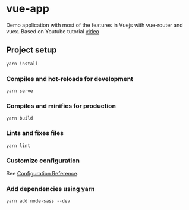# vue-app

Demo application with most of the features in Vuejs with vue-router and vuex.
Based on Youtube tutorial [video](https://youtu.be/ZqgiuPt5QZo)

## Project setup
```
yarn install
```

### Compiles and hot-reloads for development
```
yarn serve
```

### Compiles and minifies for production
```
yarn build
```

### Lints and fixes files
```
yarn lint
```

### Customize configuration
See [Configuration Reference](https://cli.vuejs.org/config/).

### Add dependencies using yarn
```
yarn add node-sass --dev
```
